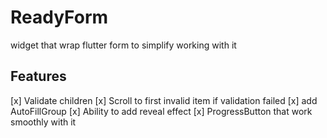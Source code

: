 # ReadyForm 

widget that wrap flutter form to simplify working with it

## Features

[x] Validate children 
[x] Scroll to first invalid item if validation failed
[x] add AutoFillGroup 
[x] Ability to add reveal effect
[x] ProgressButton that work smoothly with it
